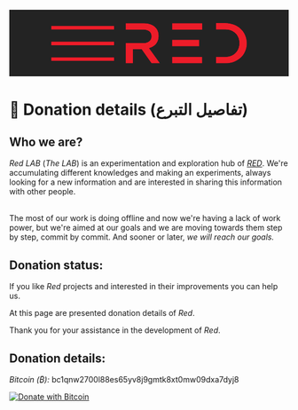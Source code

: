 ![plot](./Red_logo.png)

# 💸 Donation details (تفاصيل التبرع)

## Who we are?

_Red LAB_ (_The LAB_) is an experimentation and exploration hub of [_RED_](https://github.com/Red-company). We're accumulating different knowledges and making an experiments, always looking for a new information and are interested in sharing this information with other people. <br/><br/>

The most of our work is doing offline and now we're having a lack of work power, but we're aimed at our goals and we are moving towards them step by step, commit by commit. And sooner or later, _we will reach our goals._

## Donation status:

If you like _Red_ projects and interested in their improvements you can help us.

At this page are presented donation details of _Red_.

Thank you for your assistance in the development of _Red_.

## Donation details:

_Bitcoin (₿):_ bc1qnw2700l88es65yv8j9gmtk8xt0mw09dxa7dyj8

[![Donate with Bitcoin](https://en.cryptobadges.io/badge/big/bc1qnw2700l88es65yv8j9gmtk8xt0mw09dxa7dyj8?showBalance=true)](https://en.cryptobadges.io/donate/bc1qnw2700l88es65yv8j9gmtk8xt0mw09dxa7dyj8)
